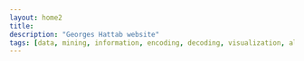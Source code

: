 ```yaml
---
layout: home2
title:
description: "Georges Hattab website"
tags: [data, mining, information, encoding, decoding, visualization, algorithm, responsive, research, meaning, design]
---
```




<br>

